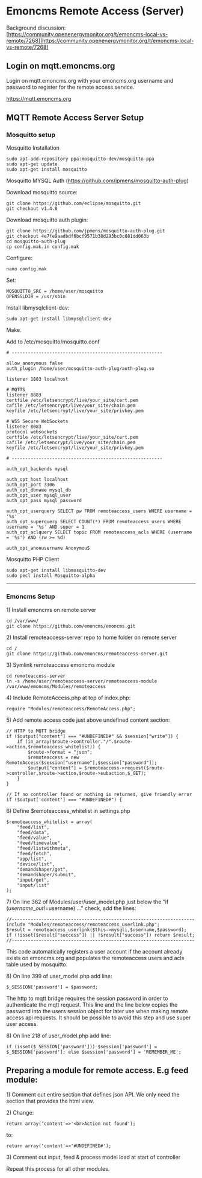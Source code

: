 # Emoncms Remote Access (Server)

Background discussion: [https://community.openenergymonitor.org/t/emoncms-local-vs-remote/7268](https://community.openenergymonitor.org/t/emoncms-local-vs-remote/7268)

## Login on mqtt.emoncms.org

Login on mqtt.emoncms.org with your emoncms.org username and password to register for the remote access service.

https://mqtt.emoncms.org

## MQTT Remote Access Server Setup

### Mosquitto setup

Mosquitto Installation

    sudo apt-add-repository ppa:mosquitto-dev/mosquitto-ppa
    sudo apt-get update
    sudo apt-get install mosquitto

Mosquitto MYSQL Auth (https://github.com/jpmens/mosquitto-auth-plug)

Download mosquitto source:

    git clone https://github.com/eclipse/mosquitto.git
    git checkout v1.4.8
    
Download mosquitto auth plugin:
    
    git clone https://github.com/jpmens/mosquitto-auth-plug.git
    git checkout 4e7fe9aadbdf6bcf9571b38d293bc0c081dd063b
    cd mosquitto-auth-plug
    cp config.mak.in config.mak
    
Configure:

    nano config.mak

Set:

    MOSQUITTO_SRC = /home/user/mosquitto
    OPENSSLDIR = /usr/sbin

Install libmysqlclient-dev:    
    
    sudo apt-get install libmysqlclient-dev

Make.
    
Add to /etc/mosquitto/mosquitto.conf

    # --------------------------------------------------------

    allow_anonymous false
    auth_plugin /home/user/mosquitto-auth-plug/auth-plug.so

    listener 1883 localhost

    # MQTTS
    listener 8883
    certfile /etc/letsencrypt/live/your_site/cert.pem
    cafile /etc/letsencrypt/live/your_site/chain.pem
    keyfile /etc/letsencrypt/live/your_site/privkey.pem

    # WSS Secure WebSockets
    listener 8083
    protocol websockets
    certfile /etc/letsencrypt/live/your_site/cert.pem
    cafile /etc/letsencrypt/live/your_site/chain.pem
    keyfile /etc/letsencrypt/live/your_site/privkey.pem

    # --------------------------------------------------------

    auth_opt_backends mysql

    auth_opt_host localhost
    auth_opt_port 3306
    auth_opt_dbname mysql_db
    auth_opt_user mysql_user
    auth_opt_pass mysql_password

    auth_opt_userquery SELECT pw FROM remoteaccess_users WHERE username = '%s'
    auth_opt_superquery SELECT COUNT(*) FROM remoteaccess_users WHERE username = '%s' AND super = 1
    auth_opt_aclquery SELECT topic FROM remoteaccess_acls WHERE (username = '%s') AND (rw >= %d)

    auth_opt_anonusername AnonymouS


Mosquitto PHP Client

    sudo apt-get install libmosquitto-dev
    sudo pecl install Mosquitto-alpha

---

### Emoncms Setup

1\) Install emoncms on remote server

    cd /var/www/
    git clone https://github.com/emoncms/emoncms.git
    
2\) Install remoteaccess-server repo to home folder on remote server

    cd /
    git clone https://github.com/emoncms/remoteaccess-server.git

3\) Symlink remoteaccess emoncms module

    cd remoteaccess-server
    ln -s /home/user/remoteaccess-server/remoteaccess-module /var/www/emoncms/Modules/remoteaccess


4\) Include RemoteAccess.php at top of index.php:

    require "Modules/remoteaccess/RemoteAccess.php";

5\) Add remote access code just above undefined content section:

    // HTTP to MQTT bridge
    if ($output["content"] === "#UNDEFINED#" && $session["write"]) {
        if (in_array($route->controller."/".$route->action,$remoteaccess_whitelist)) {
            $route->format = "json";
            $remoteaccess = new RemoteAccess($session["username"],$session["password"]);
            $output["content"] = $remoteaccess->request($route->controller,$route->action,$route->subaction,$_GET);
        }
    }

    // If no controller found or nothing is returned, give friendly error
    if ($output['content'] === "#UNDEFINED#") {

6\) Define $remoteaccess_whitelist in settings.php

    $remoteaccess_whitelist = array(
        "feed/list",
        "feed/data",
        "feed/value",
        "feed/timevalue",
        "feed/listwithmeta",
        "feed/fetch",
        "app/list",
        "device/list",
        "demandshaper/get",
        "demandshaper/submit",
        "input/get",
        "input/list"
    );

7\) On line 362 of Modules/user/user\_model.php just below the "if ($username\_out!=$username) ..." check, add the lines:

    //--------------------------------------------------------------------
    include "Modules/remoteaccess/remoteaccess_userlink.php";
    $result = remoteaccess_userlink($this->mysqli,$username,$password);
    if (!isset($result["success"]) || !$result["success"]) return $result;
    //--------------------------------------------------------------------

This code automatically registers a user account if the account already exists on emoncms.org and populates the remoteaccess users and acls table used by mosquitto.

8\) On line 399 of user_model.php add line:

    $_SESSION['password'] = $password;

The http to mqtt bridge requires the session password in order to authenticate the mqtt request. This line and the line below copies the password into the users session object for later use when making remote access api requests. It should be possible to avoid this step and use super user access.
    
8\) On line 218 of user_model.php add line:

    if (isset($_SESSION['password'])) $session['password'] = $_SESSION['password']; else $session['password'] = 'REMEMBER_ME';


## Preparing a module for remote access. E.g feed module:

1\) Comment out entire section that defines json API. We only need the section that provides the html view.

2\) Change:

    return array('content'=>'<br>Action not found');
    
to:

    return array('content'=>'#UNDEFINED#');
    
3\) Comment out input, feed & process model load at start of controller

Repeat this process for all other modules.
